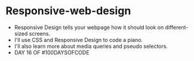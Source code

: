# Responsive-web-design
- Responsive Design tells your webpage how it should look on different-sized screens.
- I'll use CSS and Responsive Design to code a piano.
- I'll also learn more about media queries and pseudo selectors.
- DAY 16 OF #100DAYSOFCODE
